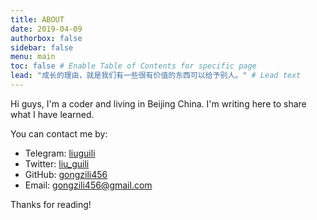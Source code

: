 ```yaml
---
title: ABOUT
date: 2019-04-09
authorbox: false
sidebar: false
menu: main
toc: false # Enable Table of Contents for specific page
lead: "成长的理由，就是我们有一些很有价值的东西可以给予别人。" # Lead text
---
```


Hi guys, I'm a coder and living in Beijing China. I'm writing here to share what I have learned.


You can contact me by:

- Telegram: [liuguili](https://t.me/liuguili) 
- Twitter: [liu_guili](https://twitter.com/liu_guili)
- GitHub: [gongzili456](https://github.com/gongzili456)
- Email: [gongzili456@gmail.com](mailto:gongzili456@gmail.com)

Thanks for reading!
